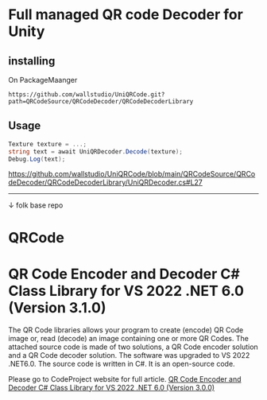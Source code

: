 # Full managed QR code Decoder for Unity

## installing

On PackageMaanger

```
https://github.com/wallstudio/UniQRCode.git?path=QRCodeSource/QRCodeDecoder/QRCodeDecoderLibrary
```

## Usage

```cs
Texture texture = ...;
string text = await UniQRDecoder.Decode(texture);
Debug.Log(text);
```

https://github.com/wallstudio/UniQRCode/blob/main/QRCodeSource/QRCodeDecoder/QRCodeDecoderLibrary/UniQRDecoder.cs#L27

---------

↓ folk base repo

# QRCode
# QR Code Encoder and Decoder C# Class Library for VS 2022 .NET 6.0 (Version 3.1.0)

The QR Code libraries allows your program to create (encode) QR Code image or, 
read (decode) an image containing one or more QR Codes. The attached source code 
is made of two solutions, a QR Code encoder solution and a QR Code decoder 
solution. The software was upgraded to VS 2022 .NET6.0. The source code is 
written in C#. It is an open-source code.

Please go to CodeProject website for full article. 
<a href="https://www.codeproject.com/Articles/1250071/QR-Code-Encoder-and-Decoder-Csharp-Class-Library-f">QR Code Encoder and Decoder C# Class Library for VS 2022 .NET 6.0 (Version 3.0.0)</a>
